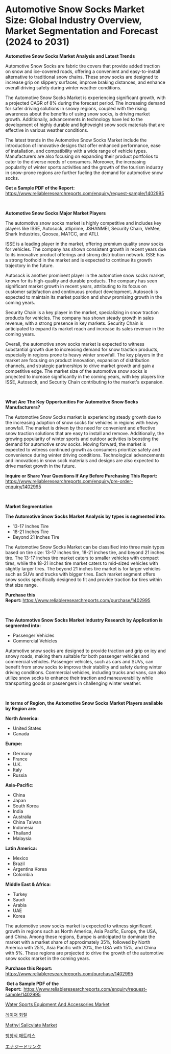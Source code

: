<p><h1>Automotive Snow Socks Market Size: Global Industry Overview, Market Segmentation and Forecast (2024 to 2031)</h1></p><p><strong>Automotive Snow Socks Market Analysis and Latest Trends</strong></p>
<p><p>Automotive Snow Socks are fabric tire covers that provide added traction on snow and ice-covered roads, offering a convenient and easy-to-install alternative to traditional snow chains. These snow socks are designed to increase grip on slippery surfaces, improve braking distances, and enhance overall driving safety during winter weather conditions.</p><p>The Automotive Snow Socks Market is experiencing significant growth, with a projected CAGR of 8% during the forecast period. The increasing demand for safer driving solutions in snowy regions, coupled with the rising awareness about the benefits of using snow socks, is driving market growth. Additionally, advancements in technology have led to the development of highly durable and lightweight snow sock materials that are effective in various weather conditions.</p><p>The latest trends in the Automotive Snow Socks Market include the introduction of innovative designs that offer enhanced performance, ease of installation, and compatibility with a wide range of vehicle types. Manufacturers are also focusing on expanding their product portfolios to cater to the diverse needs of consumers. Moreover, the increasing popularity of winter sports activities and the growth of the tourism industry in snow-prone regions are further fueling the demand for automotive snow socks.</p></p>
<p><strong>Get a Sample PDF of the Report:&nbsp;</strong> <a href="https://www.reliableresearchreports.com/enquiry/request-sample/1402995">https://www.reliableresearchreports.com/enquiry/request-sample/1402995</a></p>
<p>&nbsp;</p>
<p><strong>Automotive Snow Socks Major Market Players</strong></p>
<p><p>The automotive snow socks market is highly competitive and includes key players like ISSE, Autosock, atliprime, JSHANMEI, Security Chain, VeMee, Shark Industries, Qoosea, MATCC, and ATLI. </p><p>ISSE is a leading player in the market, offering premium quality snow socks for vehicles. The company has shown consistent growth in recent years due to its innovative product offerings and strong distribution network. ISSE has a strong foothold in the market and is expected to continue its growth trajectory in the future.</p><p>Autosock is another prominent player in the automotive snow socks market, known for its high-quality and durable products. The company has seen significant market growth in recent years, attributing to its focus on customer satisfaction and continuous product development. Autosock is expected to maintain its market position and show promising growth in the coming years.</p><p>Security Chain is a key player in the market, specializing in snow traction products for vehicles. The company has shown steady growth in sales revenue, with a strong presence in key markets. Security Chain is anticipated to expand its market reach and increase its sales revenue in the coming years.</p><p>Overall, the automotive snow socks market is expected to witness substantial growth due to increasing demand for snow traction products, especially in regions prone to heavy winter snowfall. The key players in the market are focusing on product innovation, expansion of distribution channels, and strategic partnerships to drive market growth and gain a competitive edge. The market size of the automotive snow socks is projected to increase significantly in the coming years, with key players like ISSE, Autosock, and Security Chain contributing to the market's expansion.</p></p>
<p>&nbsp;</p>
<p><strong>What Are The Key Opportunities For Automotive Snow Socks Manufacturers?</strong></p>
<p><p>The Automotive Snow Socks market is experiencing steady growth due to the increasing adoption of snow socks for vehicles in regions with heavy snowfall. The market is driven by the need for convenient and effective snow traction solutions that are easy to install and remove. Additionally, the growing popularity of winter sports and outdoor activities is boosting the demand for automotive snow socks. Moving forward, the market is expected to witness continued growth as consumers prioritize safety and convenience during winter driving conditions. Technological advancements and innovations in snow sock materials and designs are also expected to drive market growth in the future.</p></p>
<p><strong>Inquire or Share Your Questions If Any Before Purchasing This Report:</strong> <a href="https://www.reliableresearchreports.com/enquiry/pre-order-enquiry/1402995">https://www.reliableresearchreports.com/enquiry/pre-order-enquiry/1402995</a></p>
<p>&nbsp;</p>
<p><strong>Market Segmentation</strong></p>
<p><strong>The Automotive Snow Socks Market Analysis by types is segmented into:</strong></p>
<p><ul><li>13-17 Inches Tire</li><li>18-21 Inches Tire</li><li>Beyond 21 Inches Tire</li></ul></p>
<p><p>The Automotive Snow Socks Market can be classified into three main types based on tire size: 13-17 inches tire, 18-21 inches tire, and beyond 21 inches tire. The 13-17 inches tire market caters to smaller vehicles with compact tires, while the 18-21 inches tire market caters to mid-sized vehicles with slightly larger tires. The beyond 21 inches tire market is for larger vehicles such as SUVs and trucks with bigger tires. Each market segment offers snow socks specifically designed to fit and provide traction for tires within that size range.</p></p>
<p><strong>Purchase this Report:&nbsp;</strong><a href="https://www.reliableresearchreports.com/purchase/1402995">https://www.reliableresearchreports.com/purchase/1402995</a></p>
<p>&nbsp;</p>
<p><strong>The Automotive Snow Socks Market Industry Research by Application is segmented into:</strong></p>
<p><ul><li>Passenger Vehicles</li><li>Commercial Vehicles</li></ul></p>
<p><p>Automotive snow socks are designed to provide traction and grip on icy and snowy roads, making them suitable for both passenger vehicles and commercial vehicles. Passenger vehicles, such as cars and SUVs, can benefit from snow socks to improve their stability and safety during winter driving conditions. Commercial vehicles, including trucks and vans, can also utilize snow socks to enhance their traction and maneuverability while transporting goods or passengers in challenging winter weather.</p></p>
<p>&nbsp;</p>
<p><strong>In terms of Region, the Automotive Snow Socks Market Players available by Region are:</strong></p>
<p>
    <p> <strong> North America: </strong>
        <ul>
            <li>United States</li>
            <li>Canada</li>
        </ul>
        </p> 
    <p> <strong> Europe: </strong>
        <ul>
            <li>Germany</li>
            <li>France</li>
            <li>U.K.</li>
            <li>Italy</li>
            <li>Russia</li>
        </ul>
        </p> 
    <p> <strong> Asia-Pacific: </strong>
        <ul>
            <li>China</li>
            <li>Japan</li>
            <li>South Korea</li>
            <li>India</li>
            <li>Australia</li>
            <li>China Taiwan</li>
            <li>Indonesia</li>
            <li>Thailand</li>
            <li>Malaysia</li>
        </ul>
        </p> 
    <p> <strong> Latin America: </strong>
        <ul>
            <li>Mexico</li>
            <li>Brazil</li>
            <li>Argentina Korea</li>
            <li>Colombia</li>
        </ul>
        </p> 
    <p> <strong> Middle East & Africa: </strong>
        <ul>
            <li>Turkey</li>
            <li>Saudi</li>
            <li>Arabia</li>
            <li>UAE</li>
            <li>Korea</li>
        </ul>
    </p>
    </p>
<p><p>The automotive snow socks market is expected to witness significant growth in regions such as North America, Asia Pacific, Europe, the USA, and China. Among these regions, Europe is anticipated to dominate the market with a market share of approximately 35%, followed by North America with 25%, Asia Pacific with 20%, the USA with 15%, and China with 5%. These regions are projected to drive the growth of the automotive snow socks market in the coming years.</p></p>
<p><strong>Purchase this Report: </strong><a href="https://www.reliableresearchreports.com/purchase/1402995">https://www.reliableresearchreports.com/purchase/1402995</a></p>
<p>&nbsp;<strong>Get a Sample PDF of the Report:&nbsp;&nbsp;</strong><a href="https://www.reliableresearchreports.com/enquiry/request-sample/1402995">https://www.reliableresearchreports.com/enquiry/request-sample/1402995</a></p>
<p><strong></strong></p>
<p><p><a href="https://extreme-scabiosa-c81.notion.site/Global-Water-Sports-Equipment-And-Accessories-Market-Size-and-Market-Trends-Insights-and-Projection-3d502b3048294e4f89941ca390260e66">Water Sports Equipment And Accessories Market</a></p><p><a href="https://medium.com/@el_crea/%EB%A0%88%EC%9D%B4%EC%A0%80-%EC%82%B0%EB%9E%80-%EC%8B%9C%EC%9E%A5-%EA%B7%9C%EB%AA%A8%EB%8A%94-%EA%B8%80%EB%A1%9C%EB%B2%8C-%EC%82%B0%EC%97%85%EC%97%90%EC%84%9C-%EA%B0%80%EC%9E%A5-%EC%A2%8B%EC%9D%80-%EB%A7%88%EC%BC%80%ED%8C%85-%EC%B1%84%EB%84%90%EC%9D%84-%EB%82%98%ED%83%80%EB%83%85%EB%8B%88%EB%8B%A4-b55cf15d399e">레이저 회절</a></p><p><a href="https://view.publitas.com/reportprime-1/methyl-salicylate-market-research-report-provides-thorough-industry-overview-which-offers-an-in-depth-analysis-of-product-trends-and-new-market-divisions/">Methyl Salicylate Market</a></p><p><a href="https://medium.com/@el_crea/%EB%B6%80%ED%92%80%EB%A6%B4-%EC%88%98%EC%9E%88%EB%8A%94-%EB%A7%A4%ED%8A%B8%EB%A6%AC%EC%8A%A4-%EC%8B%9C%EC%9E%A5-%EC%A1%B0%EC%82%AC-%EB%B3%B4%EA%B3%A0%EC%84%9C-%EC%97%AD%EC%82%AC-%EB%B0%8F-2031%EB%85%84%EA%B9%8C%EC%A7%80%EC%9D%98-%EC%98%88%EC%83%81-ecf61b10f07c">팽창식 매트리스</a></p><p><a href="https://medium.com/@chablisdavislouise32ptpzm2g/%E3%82%A8%E3%83%8A%E3%82%B8%E3%83%BC%E3%83%89%E3%83%AA%E3%83%B3%E3%82%AF%E5%B8%82%E5%A0%B4%E3%81%AF-%E5%B8%82%E5%A0%B4%E3%82%B7%E3%82%A7%E3%82%A2-%E3%82%B5%E3%82%A4%E3%82%BA-%E3%81%8A%E3%82%88%E3%81%B32031%E5%B9%B4%E3%81%BE%E3%81%A7%E3%81%AE%E4%BA%88%E6%B8%AC%E3%82%92%E7%84%A6%E7%82%B9%E3%81%A8%E3%81%97%E3%81%A6%E3%81%84%E3%81%BE%E3%81%99-df0c25e88829">エナジードリンク</a></p></p>